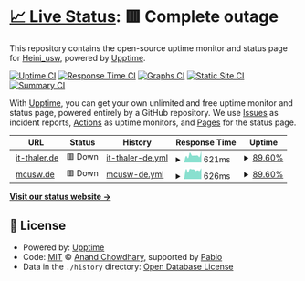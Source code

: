 # [📈 Live Status](https://Heiniusw.github.io/upptime): <!--live status--> **🟥 Complete outage**

This repository contains the open-source uptime monitor and status page for [Heini_usw](www.it-thaler.de), powered by [Upptime](https://github.com/upptime/upptime).

[![Uptime CI](https://github.com/Heiniusw/upptime/workflows/Uptime%20CI/badge.svg)](https://github.com/Heiniusw/upptime/actions?query=workflow%3A%22Uptime+CI%22)
[![Response Time CI](https://github.com/Heiniusw/upptime/workflows/Response%20Time%20CI/badge.svg)](https://github.com/Heiniusw/upptime/actions?query=workflow%3A%22Response+Time+CI%22)
[![Graphs CI](https://github.com/Heiniusw/upptime/workflows/Graphs%20CI/badge.svg)](https://github.com/Heiniusw/upptime/actions?query=workflow%3A%22Graphs+CI%22)
[![Static Site CI](https://github.com/Heiniusw/upptime/workflows/Static%20Site%20CI/badge.svg)](https://github.com/Heiniusw/upptime/actions?query=workflow%3A%22Static+Site+CI%22)
[![Summary CI](https://github.com/Heiniusw/upptime/workflows/Summary%20CI/badge.svg)](https://github.com/Heiniusw/upptime/actions?query=workflow%3A%22Summary+CI%22)

With [Upptime](https://upptime.js.org), you can get your own unlimited and free uptime monitor and status page, powered entirely by a GitHub repository. We use [Issues](https://github.com/Heiniusw/upptime/issues) as incident reports, [Actions](https://github.com/Heiniusw/upptime/actions) as uptime monitors, and [Pages](https://Heiniusw.github.io/upptime) for the status page.

<!--start: status pages-->
<!-- This summary is generated by Upptime (https://github.com/upptime/upptime) -->
<!-- Do not edit this manually, your changes will be overwritten -->
<!-- prettier-ignore -->
| URL | Status | History | Response Time | Uptime |
| --- | ------ | ------- | ------------- | ------ |
| <img alt="" src="https://icons.duckduckgo.com/ip3/www.it-thaler.de.ico" height="13"> [it-thaler.de](https://www.it-thaler.de) | 🟥 Down | [it-thaler-de.yml](https://github.com/Heiniusw/upptime/commits/HEAD/history/it-thaler-de.yml) | <details><summary><img alt="Response time graph" src="./graphs/it-thaler-de/response-time-week.png" height="20"> 621ms</summary><br><a href="https://Heiniusw.github.io/upptime/history/it-thaler-de"><img alt="Response time 660" src="https://img.shields.io/endpoint?url=https%3A%2F%2Fraw.githubusercontent.com%2FHeiniusw%2Fupptime%2FHEAD%2Fapi%2Fit-thaler-de%2Fresponse-time.json"></a><br><a href="https://Heiniusw.github.io/upptime/history/it-thaler-de"><img alt="24-hour response time 964" src="https://img.shields.io/endpoint?url=https%3A%2F%2Fraw.githubusercontent.com%2FHeiniusw%2Fupptime%2FHEAD%2Fapi%2Fit-thaler-de%2Fresponse-time-day.json"></a><br><a href="https://Heiniusw.github.io/upptime/history/it-thaler-de"><img alt="7-day response time 621" src="https://img.shields.io/endpoint?url=https%3A%2F%2Fraw.githubusercontent.com%2FHeiniusw%2Fupptime%2FHEAD%2Fapi%2Fit-thaler-de%2Fresponse-time-week.json"></a><br><a href="https://Heiniusw.github.io/upptime/history/it-thaler-de"><img alt="30-day response time 671" src="https://img.shields.io/endpoint?url=https%3A%2F%2Fraw.githubusercontent.com%2FHeiniusw%2Fupptime%2FHEAD%2Fapi%2Fit-thaler-de%2Fresponse-time-month.json"></a><br><a href="https://Heiniusw.github.io/upptime/history/it-thaler-de"><img alt="1-year response time 660" src="https://img.shields.io/endpoint?url=https%3A%2F%2Fraw.githubusercontent.com%2FHeiniusw%2Fupptime%2FHEAD%2Fapi%2Fit-thaler-de%2Fresponse-time-year.json"></a></details> | <details><summary><a href="https://Heiniusw.github.io/upptime/history/it-thaler-de">89.60%</a></summary><a href="https://Heiniusw.github.io/upptime/history/it-thaler-de"><img alt="All-time uptime 99.37%" src="https://img.shields.io/endpoint?url=https%3A%2F%2Fraw.githubusercontent.com%2FHeiniusw%2Fupptime%2FHEAD%2Fapi%2Fit-thaler-de%2Fuptime.json"></a><br><a href="https://Heiniusw.github.io/upptime/history/it-thaler-de"><img alt="24-hour uptime 99.98%" src="https://img.shields.io/endpoint?url=https%3A%2F%2Fraw.githubusercontent.com%2FHeiniusw%2Fupptime%2FHEAD%2Fapi%2Fit-thaler-de%2Fuptime-day.json"></a><br><a href="https://Heiniusw.github.io/upptime/history/it-thaler-de"><img alt="7-day uptime 89.60%" src="https://img.shields.io/endpoint?url=https%3A%2F%2Fraw.githubusercontent.com%2FHeiniusw%2Fupptime%2FHEAD%2Fapi%2Fit-thaler-de%2Fuptime-week.json"></a><br><a href="https://Heiniusw.github.io/upptime/history/it-thaler-de"><img alt="30-day uptime 95.32%" src="https://img.shields.io/endpoint?url=https%3A%2F%2Fraw.githubusercontent.com%2FHeiniusw%2Fupptime%2FHEAD%2Fapi%2Fit-thaler-de%2Fuptime-month.json"></a><br><a href="https://Heiniusw.github.io/upptime/history/it-thaler-de"><img alt="1-year uptime 99.37%" src="https://img.shields.io/endpoint?url=https%3A%2F%2Fraw.githubusercontent.com%2FHeiniusw%2Fupptime%2FHEAD%2Fapi%2Fit-thaler-de%2Fuptime-year.json"></a></details>
| <img alt="" src="https://icons.duckduckgo.com/ip3/www.mcusw.de.ico" height="13"> [mcusw.de](https://www.mcusw.de) | 🟥 Down | [mcusw-de.yml](https://github.com/Heiniusw/upptime/commits/HEAD/history/mcusw-de.yml) | <details><summary><img alt="Response time graph" src="./graphs/mcusw-de/response-time-week.png" height="20"> 626ms</summary><br><a href="https://Heiniusw.github.io/upptime/history/mcusw-de"><img alt="Response time 672" src="https://img.shields.io/endpoint?url=https%3A%2F%2Fraw.githubusercontent.com%2FHeiniusw%2Fupptime%2FHEAD%2Fapi%2Fmcusw-de%2Fresponse-time.json"></a><br><a href="https://Heiniusw.github.io/upptime/history/mcusw-de"><img alt="24-hour response time 742" src="https://img.shields.io/endpoint?url=https%3A%2F%2Fraw.githubusercontent.com%2FHeiniusw%2Fupptime%2FHEAD%2Fapi%2Fmcusw-de%2Fresponse-time-day.json"></a><br><a href="https://Heiniusw.github.io/upptime/history/mcusw-de"><img alt="7-day response time 626" src="https://img.shields.io/endpoint?url=https%3A%2F%2Fraw.githubusercontent.com%2FHeiniusw%2Fupptime%2FHEAD%2Fapi%2Fmcusw-de%2Fresponse-time-week.json"></a><br><a href="https://Heiniusw.github.io/upptime/history/mcusw-de"><img alt="30-day response time 678" src="https://img.shields.io/endpoint?url=https%3A%2F%2Fraw.githubusercontent.com%2FHeiniusw%2Fupptime%2FHEAD%2Fapi%2Fmcusw-de%2Fresponse-time-month.json"></a><br><a href="https://Heiniusw.github.io/upptime/history/mcusw-de"><img alt="1-year response time 672" src="https://img.shields.io/endpoint?url=https%3A%2F%2Fraw.githubusercontent.com%2FHeiniusw%2Fupptime%2FHEAD%2Fapi%2Fmcusw-de%2Fresponse-time-year.json"></a></details> | <details><summary><a href="https://Heiniusw.github.io/upptime/history/mcusw-de">89.60%</a></summary><a href="https://Heiniusw.github.io/upptime/history/mcusw-de"><img alt="All-time uptime 99.36%" src="https://img.shields.io/endpoint?url=https%3A%2F%2Fraw.githubusercontent.com%2FHeiniusw%2Fupptime%2FHEAD%2Fapi%2Fmcusw-de%2Fuptime.json"></a><br><a href="https://Heiniusw.github.io/upptime/history/mcusw-de"><img alt="24-hour uptime 99.99%" src="https://img.shields.io/endpoint?url=https%3A%2F%2Fraw.githubusercontent.com%2FHeiniusw%2Fupptime%2FHEAD%2Fapi%2Fmcusw-de%2Fuptime-day.json"></a><br><a href="https://Heiniusw.github.io/upptime/history/mcusw-de"><img alt="7-day uptime 89.60%" src="https://img.shields.io/endpoint?url=https%3A%2F%2Fraw.githubusercontent.com%2FHeiniusw%2Fupptime%2FHEAD%2Fapi%2Fmcusw-de%2Fuptime-week.json"></a><br><a href="https://Heiniusw.github.io/upptime/history/mcusw-de"><img alt="30-day uptime 95.33%" src="https://img.shields.io/endpoint?url=https%3A%2F%2Fraw.githubusercontent.com%2FHeiniusw%2Fupptime%2FHEAD%2Fapi%2Fmcusw-de%2Fuptime-month.json"></a><br><a href="https://Heiniusw.github.io/upptime/history/mcusw-de"><img alt="1-year uptime 99.36%" src="https://img.shields.io/endpoint?url=https%3A%2F%2Fraw.githubusercontent.com%2FHeiniusw%2Fupptime%2FHEAD%2Fapi%2Fmcusw-de%2Fuptime-year.json"></a></details>

<!--end: status pages-->

[**Visit our status website →**](https://Heiniusw.github.io/upptime)

## 📄 License

- Powered by: [Upptime](https://github.com/upptime/upptime)
- Code: [MIT](./LICENSE) © [Anand Chowdhary](https://anandchowdhary.com), supported by [Pabio](https://pabio.com)
- Data in the `./history` directory: [Open Database License](https://opendatacommons.org/licenses/odbl/1-0/)
